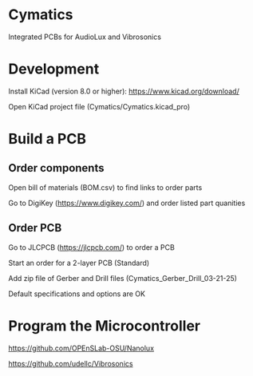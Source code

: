 # Cymatics

Integrated PCBs for AudioLux and Vibrosonics

# Development

Install KiCad (version 8.0 or higher): https://www.kicad.org/download/

Open KiCad project file (Cymatics/Cymatics.kicad_pro)

# Build a PCB

## Order components

Open bill of materials (BOM.csv) to find links to order parts

Go to DigiKey (https://www.digikey.com/) and order listed part quanities

## Order PCB

Go to JLCPCB (https://jlcpcb.com/) to order a PCB

Start an order for a 2-layer PCB (Standard)

Add zip file of Gerber and Drill files (Cymatics_Gerber_Drill_03-21-25)

Default specifications and options are OK

# Program the Microcontroller

https://github.com/OPEnSLab-OSU/Nanolux

https://github.com/udellc/Vibrosonics

